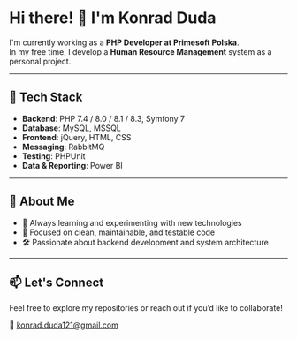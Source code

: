 # Hi there! 👋 I'm Konrad Duda

I'm currently working as a **PHP Developer at Primesoft Polska**.  
In my free time, I develop a **Human Resource Management** system as a personal project.

---

## 🔧 Tech Stack

- **Backend**: PHP 7.4 / 8.0 / 8.1 / 8.3, Symfony 7  
- **Database**: MySQL, MSSQL  
- **Frontend**: jQuery, HTML, CSS  
- **Messaging**: RabbitMQ  
- **Testing**: PHPUnit  
- **Data & Reporting**: Power BI

---

## 🚀 About Me

- 🧠 Always learning and experimenting with new technologies  
- 💼 Focused on clean, maintainable, and testable code  
- 🛠️ Passionate about backend development and system architecture

---

## 📫 Let's Connect

Feel free to explore my repositories or reach out if you’d like to collaborate!

📧 konrad.duda121@gmail.com
